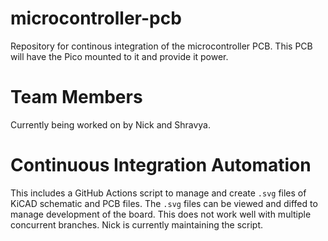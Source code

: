 # microcontroller-pcb
Repository for continous integration of the microcontroller PCB. This PCB will have the Pico mounted to it and provide it power.

# Team Members
Currently being worked on by Nick and Shravya.

# Continuous Integration Automation
This includes a GitHub Actions script to manage and create `.svg` files of KiCAD schematic and PCB files. The `.svg` files can be viewed and diffed to manage development of the board. This does not work well with multiple concurrent branches. Nick is currently maintaining the script.

